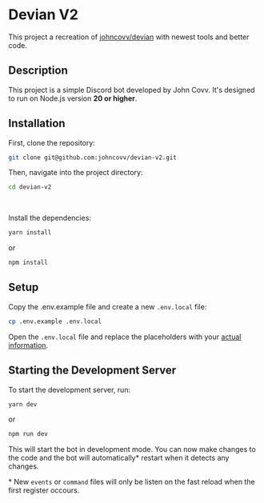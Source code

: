 # Devian V2

This project a recreation of [johncovv/devian](http://github.com/johncovv/devian) with newest tools and better code.

## Description

This project is a simple Discord bot developed by John Covv. It's designed to run on Node.js version **20 or higher**.

## Installation

First, clone the repository:

```bash
git clone git@github.com:johncovv/devian-v2.git
```

Then, navigate into the project directory:

```bash
cd devian-v2
```

<br/>

Install the dependencies:

```bash
yarn install
```

or

```bash
npm install
```

## Setup

Copy the .env.example file and create a new `.env.local` file:

```bash
cp .env.example .env.local
```

Open the `.env.local` file and replace the placeholders with your [actual information](https://discordjs.guide/preparations/setting-up-a-bot-application.html#creating-your-bot).

## Starting the Development Server

To start the development server, run:

```bash
yarn dev
```

or

```bash
npm run dev
```

This will start the bot in development mode. You can now make changes to the code and the bot will automatically\* restart when it detects any changes.

\* New `events` or `command` files will only be listen on the fast reload when the first register occours.
